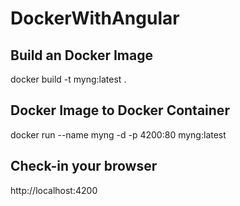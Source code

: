 # DockerWithAngular

## Build an Docker Image

docker build -t myng:latest .

## Docker Image to Docker Container

docker run --name myng -d -p 4200:80 myng:latest

## Check-in your browser

http://localhost:4200